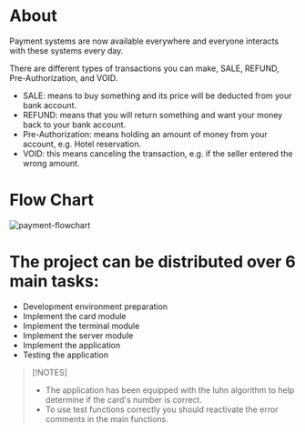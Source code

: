 # About
Payment systems are now available everywhere and everyone interacts with these systems every day.

There are different types of transactions you can make, SALE, REFUND, Pre-Authorization, and VOID.

- SALE: means to buy something and its price will be deducted from your bank account.
- REFUND: means that you will return something and want your money back to your bank account.
- Pre-Authorization: means holding an amount of money from your account, e.g. Hotel reservation.
- VOID: this means canceling the transaction, e.g. if the seller entered the wrong amount.

# Flow Chart
![payment-flowchart](https://user-images.githubusercontent.com/113982207/200120887-4450bd56-8ca4-40a0-b760-bc629260c019.jpeg)

# The project can be distributed over 6 main tasks:
- Development environment preparation
- Implement the card module
- Implement the terminal module
- Implement the server module
- Implement the application
- Testing the application

> [!NOTES]
> - The application has been equipped with the luhn algorithm to help determine if the card's number is correct.
> - To use test functions correctly you should reactivate the error comments in the main functions.
